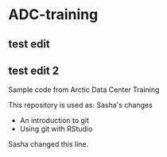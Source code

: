 # ADC-training
## test edit 
## test edit 2

Sample code from Arctic Data Center Training

This repository is used as:
Sasha's changes
* An introduction to git
* Using git with RStudio

Sasha changed this line.